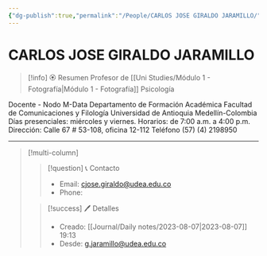 ```yaml
---
{"dg-publish":true,"permalink":"/People/CARLOS JOSE GIRALDO JARAMILLO/","title":"CARLOS JOSE GIRALDO JARAMILLO","tags":["Person"],"noteIcon":"","created":"2023-03-29T15:10:21.624-05:00","updated":"2023-08-08T02:10:36.000-05:00"}
---
```



# CARLOS JOSE GIRALDO JARAMILLO

> [!info] 🏵️ Resumen
> Profesor de [[Uni Studies/Módulo 1 - Fotografía\|Módulo 1 - Fotografía]] Psicología
> 
Docente - Nodo M-Data
Departamento de Formación Académica
Facultad de Comunicaciones y Filología
Universidad de Antioquia
Medellín-Colombia
Días presenciales: miércoles y viernes.
Horarios: de 7:00 a.m. a 4:00 p.m.
Dirección: Calle 67 # 53-108, oficina 12-112
Teléfono (57) (4) 2198950

---- 
> [!multi-column]
> 
> > [!question] 📞 Contacto
> > - Email: cjose.giraldo@udea.edu.co 
> > - Phone:  
> 
> > [!success] 🖊️ Detalles
> > - Creado: [[Journal/Daily notes/2023-08-07\|2023-08-07]] 19:13
> > - Desde: g.jaramillo@udea.edu.co  
